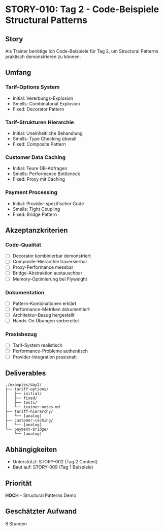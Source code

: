 # STORY-010: Tag 2 - Code-Beispiele Structural Patterns

## Story
Als Trainer benötige ich Code-Beispiele für Tag 2, um Structural Patterns praktisch demonstrieren zu können.

## Umfang

### Tarif-Options System
- Initial: Vererbungs-Explosion
- Smells: Combinatorial Explosion
- Fixed: Decorator Pattern

### Tarif-Strukturen Hierarchie
- Initial: Uneinheitliche Behandlung
- Smells: Type Checking überall
- Fixed: Composite Pattern

### Customer Data Caching
- Initial: Teure DB-Abfragen
- Smells: Performance Bottleneck
- Fixed: Proxy mit Caching

### Payment Processing
- Initial: Provider-spezifischer Code
- Smells: Tight Coupling
- Fixed: Bridge Pattern

## Akzeptanzkriterien

### Code-Qualität
- [ ] Decorator kombinierbar demonstriert
- [ ] Composite-Hierarchie traversierbar
- [ ] Proxy-Performance messbar
- [ ] Bridge-Abstraktion austauschbar
- [ ] Memory-Optimierung bei Flyweight

### Dokumentation
- [ ] Pattern-Kombinationen erklärt
- [ ] Performance-Metriken dokumentiert
- [ ] Architektur-Bezug hergestellt
- [ ] Hands-On Übungen vorbereitet

### Praxisbezug
- [ ] Tarif-System realistisch
- [ ] Performance-Probleme authentisch
- [ ] Provider-Integration praxisnah

## Deliverables
```
./examples/day2/
├── tariff-options/
│   ├── initial/
│   ├── fixed/
│   ├── tests/
│   └── trainer-notes.md
├── tariff-hierarchy/
│   └── [analog]
├── customer-caching/
│   └── [analog]
└── payment-bridge/
    └── [analog]
```

## Abhängigkeiten
- Unterstützt: STORY-002 (Tag 2 Content)
- Baut auf: STORY-009 (Tag 1 Beispiele)

## Priorität
**HOCH** - Structural Patterns Demo

## Geschätzter Aufwand
8 Stunden